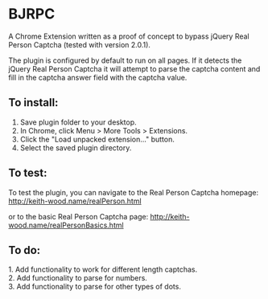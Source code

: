 # BJRPC
A Chrome Extension written as a proof of concept to bypass jQuery Real Person Captcha (tested with version 2.0.1).

The plugin is configured by default to run on all pages. If it detects the jQuery Real Person Captcha it will attempt to parse the captcha content and fill in the captcha answer field with the captcha value.  

<h2>To install:</h2>

1. Save plugin folder to your desktop. 
2. In Chrome, click Menu > More Tools > Extensions. 
3. Click the "Load unpacked extension..." button. 
4. Select the saved plugin directory. 

<h2>To test:</h2>

To test the plugin, you can navigate to the Real Person Captcha homepage:
http://keith-wood.name/realPerson.html

or to the basic Real Person Captcha page:
http://keith-wood.name/realPersonBasics.html

<h2>To do:</h2>
1. Add functionality to work for different length captchas.<br/>
2. Add functionality to parse for numbers.<br/>
3. Add functionality to parse for other types of dots.<br/>
